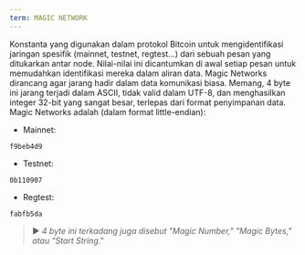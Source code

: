 ```yaml
---
term: MAGIC NETWORK
---
```


Konstanta yang digunakan dalam protokol Bitcoin untuk mengidentifikasi jaringan spesifik (mainnet, testnet, regtest...) dari sebuah pesan yang ditukarkan antar node. Nilai-nilai ini dicantumkan di awal setiap pesan untuk memudahkan identifikasi mereka dalam aliran data. Magic Networks dirancang agar jarang hadir dalam data komunikasi biasa. Memang, 4 byte ini jarang terjadi dalam ASCII, tidak valid dalam UTF-8, dan menghasilkan integer 32-bit yang sangat besar, terlepas dari format penyimpanan data. Magic Networks adalah (dalam format little-endian):
* Mainnet:

```text
f9beb4d9
```

* Testnet:

```text
0b110907
```

* Regtest:

```text
fabfb5da
```

> ► *4 byte ini terkadang juga disebut "Magic Number," "Magic Bytes," atau "Start String."*